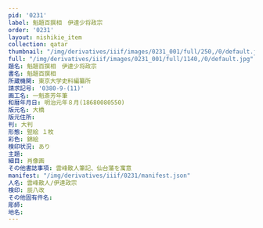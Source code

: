 ```yaml
---
pid: '0231'
label: 魁題百撰相　伊達少将政宗
order: '0231'
layout: nishikie_item
collection: qatar
thumbnail: "/img/derivatives/iiif/images/0231_001/full/250,/0/default.jpg"
full: "/img/derivatives/iiif/images/0231_001/full/1140,/0/default.jpg"
題名: 魁題百撰相　伊達少将政宗
書名: 魁題百撰相
所蔵機関: 東京大学史料編纂所
請求記号: '0380-9-(11)'
画工名: 一魁斎芳年筆
和暦年月日: 明治元年８月(18680080550)
版元名: 大橋
版元住所: 
判: 大判
形態: 竪絵 １枚
彩色: 錦絵
検印状況: あり
主題: 
細目: 肖像画
その他書誌事項: 雲峰散人筆記、仙台藩を寓意
manifest: "/img/derivatives/iiif/0231/manifest.json"
人名: 雲峰散人/伊達政宗
検印: 辰八改
その他固有件名: 
彫師: 
地名: 
---
```

